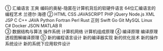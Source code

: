 ①
汇编语言 王爽
编码的奥秘-隐匿在计算机背后的软硬件语言
64位汇编语言的编程艺术 兰德尔·海德
②
HTML 		CSS 		JAVASCRIPT 	PHP
jQuery		Node.js		XML		        JSP
C 			C++		JAVA			Python
Fortran		Perl			Rust				正则
Swift		Go			Git				MySQL
Linux		C#			Docker			JSON
MATLAB		R			
③
数据结构与算法
操作系统
计算机网络 
计算机组成原理
④
编译原理
编译原理透视图解编译原理
⑤
新的编程语言设计
新的编译器实现
新的优化技术
新的操作系统设计
新的系统下应用软件设计
